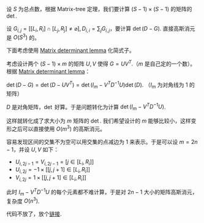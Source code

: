 设 $S$ 为总点数，根据 Matrix-tree 定理，我们要计算 $(S-1)\times (S-1)$ 的矩阵的 $\det$. 

设 $G_{i,j} = [[L_i,R_i]∩[L_j,R_j]\ne \varnothing],D_{i,i}=\sum_j G_{i,j}$，要计算 $\det(D-G)$. 直接高斯消元是 $O(S^3)$ 的。

下面考虑使用 [Matrix determinant lemma](https://en.wikipedia.org/wiki/Matrix_determinant_lemma) 化简式子。

考虑设计两个 $(S-1)\times m$ 的矩阵 $U,V$ 使得 $G=UV^T$.（$m$ 是自己定的一个数）。根据 [Matrix determinant lemma](https://en.wikipedia.org/wiki/Matrix_determinant_lemma)：

$\det(D-G) = \det(D-UV^T) = \det(I_m-V^TD^{-1}U)\det(D)$. （$I_m$ 为对角线为 $1$ 的矩阵）

$D$ 是对角矩阵，$\det$ 好算。于是问题转化为计算 $\det(I_m-V^TD^{-1}U)$. 

这样就转化成了求大小为 $m$ 矩阵的 $\det$. 我们希望设计的 $m$ 能够比较小，这样变形之后可以直接使用 $O(m^3)$ 的高斯消元。

容易发现区间的交集不为空可以用交集的点减边为 $1$ 来表示。于是可以设 $m=2n-1$，并设 $U,V$ 如下：

- $U_{i,2j-1} = V_{i,2j-1} = [j\in [L_i,R_i]]$
- $U_{i,2j} = -1\times [[j,j+1]\in [L_i,R_i]]$
- $V_{i,2j} = 1\times [[j,j+1]\in [L_i,R_i]]$

此时 $I_m-V^TD^{-1}U$ 的每个元素都不难计算，于是对 $2n-1$ 大小的矩阵高斯消元，复杂度 $O(n^3)$.

代码不放了，放个[链接](https://atcoder.jp/contests/agc060/submissions/38121523).